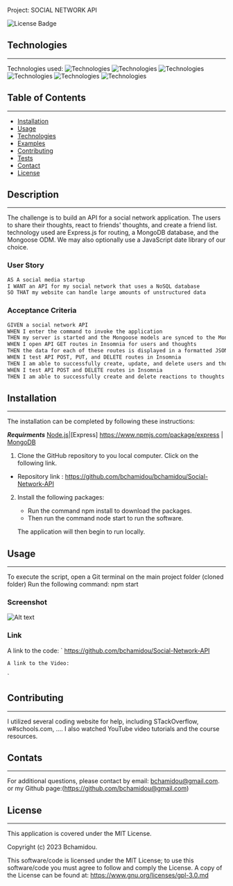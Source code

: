 Project: SOCIAL NETWORK API
 
![License Badge](https://img.shields.io/badge/License-MIT%20License-blue)

## Technologies
***
Technologies used: 
![Technologies](https://img.shields.io/badge/-Git-F05032?logo=Git&logoColor=white)
![Technologies](https://img.shields.io/badge/-JavaScript-007396?logo=JavaScript&logoColor=white)
![Technologies](https://img.shields.io/badge/-Node.js-339933?logo=Node.js&logoColor=white)
![Technologies](https://img.shields.io/badge/-npm-CB3837?logo=npm&logoColor=white)
![Technologies](https://img.shields.io/badge/-MongoDB-4479A1?logo=MongoDB&logoColor=white)
![Technologies](https://img.shields.io/badge/-Mongoose-4479A1?logo=Mongoose&logoColor=white)


## Table of Contents
*** 
- [Installation](#installation)
- [Usage](#usage)
- [Technologies](#Technologies)
- [Examples](#Examples)
- [Contributing](#contributing)
- [Tests](#Tests)
- [Contact](#contact)
- [License](#license)

## Description
***

The challenge is to build an API for a social network application. The users to share their thoughts, react to friends' thoughts, and create a friend list. technology used are Express.js for routing, a MongoDB database, and the Mongoose ODM. We may also optionally use a JavaScript date library of our choice.

### User Story

```md
AS A social media startup
I WANT an API for my social network that uses a NoSQL database
SO THAT my website can handle large amounts of unstructured data
```

### Acceptance Criteria

```md
GIVEN a social network API
WHEN I enter the command to invoke the application
THEN my server is started and the Mongoose models are synced to the MongoDB database
WHEN I open API GET routes in Insomnia for users and thoughts
THEN the data for each of these routes is displayed in a formatted JSON
WHEN I test API POST, PUT, and DELETE routes in Insomnia
THEN I am able to successfully create, update, and delete users and thoughts in my database
WHEN I test API POST and DELETE routes in Insomnia
THEN I am able to successfully create and delete reactions to thoughts and add and remove friends to a user’s friend list
```

## Installation
***

The installation can be completed by following these instructions:

***Requirments***
[Node.js](https://nodejs.org/en/)|[Express] https://www.npmjs.com/package/express  | [MongoDB](https://www.npmjs.com/package/Mongoose)

1. Clone the GitHub repository to you local computer. Click on the following link.
* Repository link : https://github.com/bchamidou/bchamidou/Social-Network-API

2. Install the following packages: 
    - Run the command npm install to download the packages.
    - Then run the command node start to run the software. 
    
    The application will then begin to run locally.

## Usage 
***
To execute the script, open a Git terminal on the main project folder (cloned folder) Run the following command: npm start

### Screenshot
![Alt text]()

### Link 
A link to the code:
`
https://github.com/bchamidou/Social-Network-API

`
A link to the Video:
 `
 
 `
## Contributing
***

I  utilized several coding website for help, including STackOverflow, w#schools.com, …. I also watched YouTube video tutorials and the course resources.

## Contats
***

For additional questions, please contact by email: bchamidou@gmail.com.
or my Github page:(https://github.com/bchamidou@gmail.com)

## License
***

This application is covered under the MIT License.

Copyright (c) 2023 Bchamidou.

This software/code is licensed under the MIT License; 
to use this software/code you must agree to follow and comply the License.
A copy of the License can be found at: https://www.gnu.org/licenses/gpl-3.0.md 


